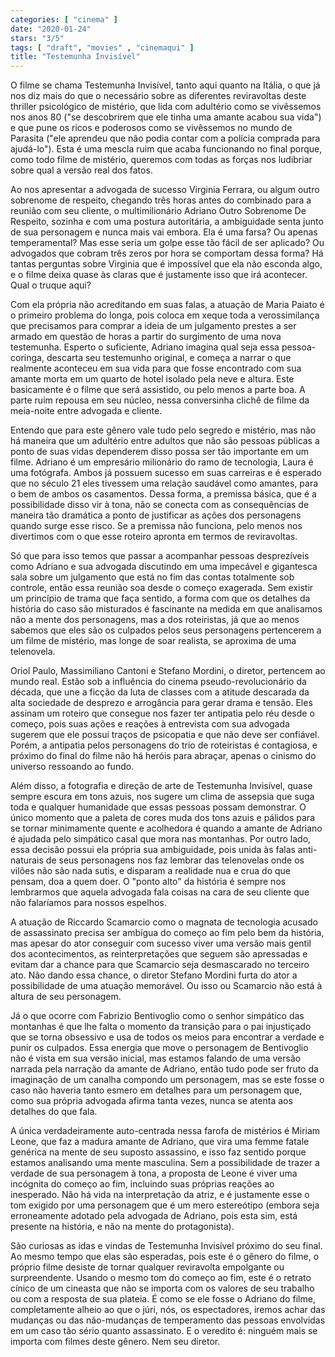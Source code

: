 ```yaml
---
categories: [ "cinema" ]
date: "2020-01-24"
stars: "3/5"
tags: [ "draft", "movies" , "cinemaqui" ]
title: "Testemunha Invisível"
---
```

O filme se chama Testemunha Invisível, tanto aqui quanto na Itália, o
que já nos diz mais do que o necessário sobre as diferentes reviravoltas
deste thriller psicológico de mistério, que lida com adultério como se
vivêssemos nos anos 80 ("se descobrirem que ele tinha uma amante acabou
sua vida") e que pune os ricos e poderosos como se vivêssemos no mundo
de Parasita ("ele aprendeu que não podia contar com a polícia comprada
para ajudá-lo"). Esta é uma mescla ruim que acaba funcionando no final
porque, como todo filme de mistério, queremos com todas as forças nos
ludibriar sobre qual a versão real dos fatos.

Ao nos apresentar a advogada de sucesso Virginia Ferrara, ou algum outro
sobrenome de respeito, chegando três horas antes do combinado para a
reunião com seu cliente, o multimilionário Adriano Outro Sobrenome De
Respeito, sozinha e com uma postura autoritária, a ambiguidade senta
junto de sua personagem e nunca mais vai embora. Ela é uma farsa? Ou
apenas temperamental? Mas esse seria um golpe esse tão fácil de ser
aplicado? Ou advogados que cobram três zeros por hora se comportam dessa
forma? Há tantas perguntas sobre Virginia que é impossível que ela
não esconda algo, e o filme deixa quase às claras que é justamente
isso que irá acontecer. Qual o truque aqui?

Com ela própria não acreditando em suas falas, a atuação de Maria
Paiato é o primeiro problema do longa, pois coloca em xeque toda a
verossimilança que precisamos para comprar a ideia de um julgamento
prestes a ser armado em questão de horas a partir do surgimento de uma
nova testemunha. Esperto o suficiente, Adriano imagina qual seja essa
pessoa-coringa, descarta seu testemunho original, e começa a narrar o que
realmente aconteceu em sua vida para que fosse encontrado com sua amante
morta em um quarto de hotel isolado pela neve e altura. Este basicamente
é o filme que será assistido, ou pelo menos a parte boa. A parte ruim
repousa em seu núcleo, nessa conversinha clichê de filme da meia-noite
entre advogada e cliente.

Entendo que para este gênero vale tudo pelo segredo e mistério, mas
não há maneira que um adultério entre adultos que não são pessoas
públicas a ponto de suas vidas dependerem disso possa ser tão importante
em um filme. Adriano é um empresário milionário do ramo de tecnologia,
Laura é uma fotógrafa. Ambos já possuem sucesso em suas carreiras
e é esperado que no século 21 eles tivessem uma relação saudável
como amantes, para o bem de ambos os casamentos. Dessa forma, a premissa
básica, que é a possibilidade disso vir à tona, não se conecta com
as consequências de maneira tão dramática a ponto de justificar as
ações dos personagens quando surge esse risco. Se a premissa não
funciona, pelo menos nos divertimos com o que esse roteiro apronta em
termos de reviravoltas.

Só que para isso temos que passar a acompanhar pessoas desprezíveis
como Adriano e sua advogada discutindo em uma impecável e gigantesca
sala sobre um julgamento que está no fim das contas totalmente sob
controle, então essa reunião soa desde o começo exagerada. Sem existir
um princípio de trama que faça sentido, a forma com que os detalhes
da história do caso são misturados é fascinante na medida em que
analisamos não a mente dos personagens, mas a dos roteiristas, já
que ao menos sabemos que eles são os culpados pelos seus personagens
pertencerem a um filme de mistério, mas longe de soar realista, se
aproxima de uma telenovela.

Oriol Paulo, Massimiliano Cantoni e Stefano Mordini, o diretor, pertencem
ao mundo real. Estão sob a influência do cinema pseudo-revolucionário
da década, que une a ficção da luta de classes com a atitude
descarada da alta sociedade de desprezo e arrogância para gerar drama
e tensão. Eles assinam um roteiro que consegue nos fazer ter antipatia
pelo réu desde o começo, pois suas ações e reações à entrevista
com sua advogada sugerem que ele possui traços de psicopatia e que não
deve ser confiável. Porém, a antipatia pelos personagens do trio de
roteiristas é contagiosa, e próximo do final do filme não há heróis
para abraçar, apenas o cinismo do universo ressoando ao fundo.

Além disso, a fotografia e direção de arte de Testemunha Invisível,
quase sempre escura em tons azuis, nos sugere um clima de assepsia que
suga toda e qualquer humanidade que essas pessoas possam demonstrar. O
único momento que a paleta de cores muda dos tons azuis e pálidos para
se tornar minimamente quente e acolhedora é quando a amante de Adriano
é ajudada pelo simpático casal que mora nas montanhas. Por outro lado,
essa decisão possui ela própria sua ambiguidade, pois unida às falas
anti-naturais de seus personagens nos faz lembrar das telenovelas onde
os vilões não são nada sutis, e disparam a realidade nua e crua do
que pensam, doa a quem doer. O "ponto alto" da história é sempre nos
lembrarmos que aquela advogada fala coisas na cara de seu cliente que
não falaríamos para nossos espelhos.

A atuação de Riccardo Scamarcio como o magnata de tecnologia acusado de
assassinato precisa ser ambígua do começo ao fim pelo bem da história,
mas apesar do ator conseguir com sucesso viver uma versão mais gentil
dos acontecimentos, as reinterpretações que seguem são apressadas e
evitam dar a chance para que Scamarcio seja desmascarado no terceiro
ato. Não dando essa chance, o diretor Stefano Mordini furta do ator
a possibilidade de uma atuação memorável. Ou isso ou Scamarcio não
está à altura de seu personagem.

Já o que ocorre com Fabrizio Bentivoglio como o senhor simpático
das montanhas é que lhe falta o momento da transição para o pai
injustiçado que se torna obsessivo e usa de todos os meios para encontrar
a verdade e punir os culpados. Essa energia que move o personagem de
Bentivoglio não é vista em sua versão inicial, mas estamos falando de
uma versão narrada pela narração da amante de Adriano, então tudo
pode ser fruto da imaginação de um canalha compondo um personagem,
mas se este fosse o caso não haveria tanto esmero em detalhes para um
personagem que, como sua própria advogada afirma tanta vezes, nunca se
atenta aos detalhes do que fala.

A única verdadeiramente auto-centrada nessa farofa de mistérios é
Miriam Leone, que faz a madura amante de Adriano, que vira uma femme
fatale genérica na mente de seu suposto assassino, e isso faz sentido
porque estamos analisando uma mente masculina. Sem a possibilidade de
trazer a verdade de sua personagem à tona, a proposta de Leone é viver
uma incógnita do começo ao fim, incluindo suas próprias reações ao
inesperado. Não há vida na interpretação da atriz, e é justamente
esse o tom exigido por uma personagem que é um mero estereótipo (embora
seja erroneamente adotado pela advogada de Adriano, pois esta sim,
está presente na história, e não na mente do protagonista).

São curiosas as idas e vindas de Testemunha Invisível próximo do seu
final. Ao mesmo tempo que elas são esperadas, pois este é o gênero do
filme, o próprio filme desiste de tornar qualquer reviravolta empolgante
ou surpreendente. Usando o mesmo tom do começo ao fim, este é o retrato
cínico de um cineasta que não se importa com os valores de seu trabalho
ou com a resposta de sua plateia. É como se ele fosse o Adriano do
filme, completamente alheio ao que o júri, nós, os espectadores, iremos
achar das mudanças ou das não-mudanças de temperamento das pessoas
envolvidas em um caso tão sério quanto assassinato. E o veredito é:
ninguém mais se importa com filmes deste gênero. Nem seu diretor.
